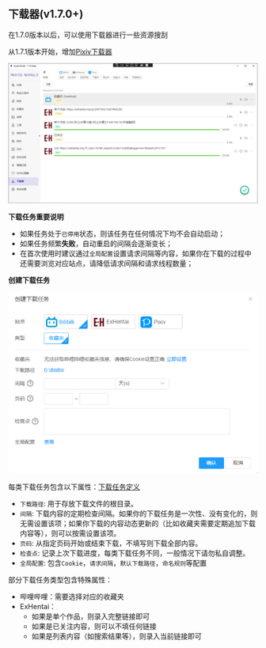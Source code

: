 ## 下载器(v1.7.0+) <!-- {docsify-ignore} -->

在1.7.0版本以后，可以使用下载器进行一些资源搜刮

从1.7.1版本开始，增加[Pixiv下载器](https://github.com/anobaka/InsideWorld/issues/307)

![downloader-1](../img/downloader-1.png)

**下载任务重要说明**

+ 如果任务处于`已停用`状态，则该任务在任何情况下均不会自动启动；
+ 如果任务频繁**失败**，自动重启的间隔会逐渐变长；
+ 在首次使用时建议通过`全局配置`设置请求间隔等内容，如果你在下载的过程中还需要浏览对应站点，请降低请求间隔和请求线程数量；

**创建下载任务**

![downloader-2](../img/downloader-2.png)

每类下载任务包含以下属性：[下载任务定义](https://github.com/anobaka/InsideWorld/issues/309)

+ `下载路径`: 用于存放下载文件的根目录。
+ `间隔`: 下载内容的定期检查间隔。如果你的下载任务是一次性、没有变化的，则无需设置该项；如果你下载的内容动态更新的（比如收藏夹需要定期追加下载内容等），则可以按需设置该项。
+ `页码`: 从指定页码开始或结束下载，不填写则下载全部内容。
+ `检查点`: 记录上次下载进度，每类下载任务不同，一般情况下请勿私自调整。
+ `全局配置`: 包含`Cookie`，`请求间隔`，`默认下载路径`，`命名规则`等配置

部分下载任务类型包含特殊属性：

+ 哔哩哔哩：需要选择对应的收藏夹
+ ExHentai：
  + 如果是单个作品，则录入完整链接即可
  + 如果是已关注内容，则可以不填任何链接
  + 如果是列表内容（如搜索结果等），则录入当前链接即可